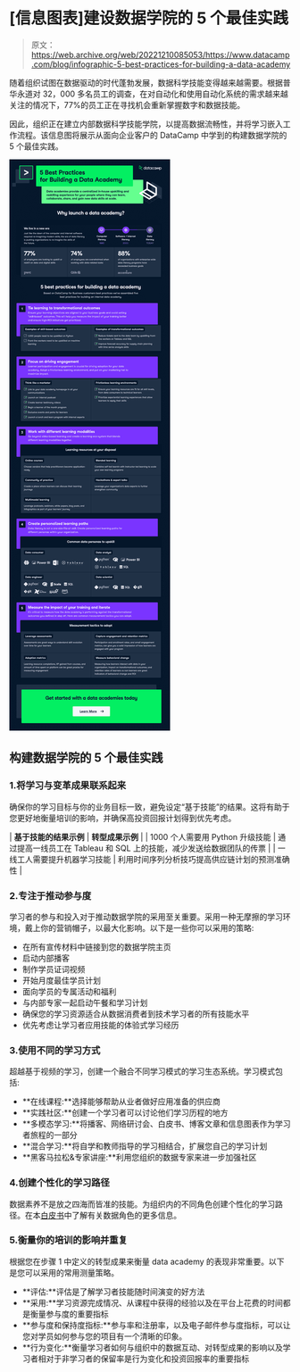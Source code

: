 # [信息图表]建设数据学院的 5 个最佳实践

> 原文：<https://web.archive.org/web/20221210085053/https://www.datacamp.com/blog/infographic-5-best-practices-for-building-a-data-academy>

随着组织试图在数据驱动的时代蓬勃发展，数据科学技能变得越来越需要。根据普华永道对 32，000 多名员工的调查，在对自动化和使用自动化系统的需求越来越关注的情况下，77%的员工正在寻找机会重新掌握数字和数据技能。

因此，组织正在建立内部数据科学技能学院，以提高数据流畅性，并将学习嵌入工作流程。该信息图将展示从面向企业客户的 DataCamp 中学到的构建数据学院的 5 个最佳实践。

[![Best Practices for Building a Data Academy_final.png](img/fbcb2343dd80d193970c7ca3345ed941.png)](https://web.archive.org/web/20220930130817/https://res.cloudinary.com/dyd911kmh/image/upload/v1664354789/Marketing/Blog/Best_Practices_for_Building_a_Data_Academy_Final.pdf)

## 构建数据学院的 5 个最佳实践

### 1.将学习与变革成果联系起来

确保你的学习目标与你的业务目标一致，避免设定“基于技能”的结果。这将有助于您更好地衡量培训的影响，并确保高投资回报计划得到优先考虑。

| **基于技能的结果示例** | **转型成果示例** |
| 1000 个人需要用 Python 升级技能 | 通过提高一线员工在 Tableau 和 SQL 上的技能，减少发送给数据团队的传票 |
| 一线工人需要提升机器学习技能 | 利用时间序列分析技巧提高供应链计划的预测准确性 |

### 2.专注于推动参与度

学习者的参与和投入对于推动数据学院的采用至关重要。采用一种无摩擦的学习环境，戴上你的营销帽子，以最大化影响。以下是一些你可以采用的策略:

*   在所有宣传材料中链接到您的数据学院主页
*   启动内部播客
*   制作学员证词视频
*   开始月度最佳学员计划
*   面向学员的专属活动和福利
*   与内部专家一起启动午餐和学习计划
*   确保您的学习资源适合从数据消费者到技术学习者的所有技能水平
*   优先考虑让学习者应用技能的体验式学习经历

### 3.使用不同的学习方式

超越基于视频的学习，创建一个融合不同学习模式的学习生态系统。学习模式包括:

*   **在线课程:**选择能够帮助从业者做好应用准备的供应商
*   **实践社区:**创建一个学习者可以讨论他们学习历程的地方
*   **多模态学习:**将播客、网络研讨会、白皮书、博客文章和信息图表作为学习者旅程的一部分
*   **混合学习:**将自学和教师指导的学习相结合，扩展您自己的学习计划
*   **黑客马拉松&专家讲座:**利用您组织的数据专家来进一步加强社区

### 4.创建个性化的学习路径

数据素养不是放之四海而皆准的技能。为组织内的不同角色创建个性化的学习路径。在本[白皮书](https://web.archive.org/web/20220930130817/https://www.datacamp.com/resources/whitepapers/l-and-d-guide-to-data-literacy)中了解有关数据角色的更多信息。

### 5.衡量你的培训的影响并重复

根据您在步骤 1 中定义的转型成果来衡量 data academy 的表现非常重要。以下是您可以采用的常用测量策略。

*   **评估:**评估是了解学习者技能随时间演变的好方法
*   **采用:**学习资源完成情况、从课程中获得的经验以及在平台上花费的时间都是衡量参与度的重要指标
*   **参与度和保持度指标:**参与率和注册率，以及电子邮件参与度指标，可以让您对学员如何参与您的项目有一个清晰的印象。
*   **行为变化:**衡量学习者如何与组织中的数据互动、对转型成果的影响以及学习者相对于非学习者的保留率是行为变化和投资回报率的重要指标